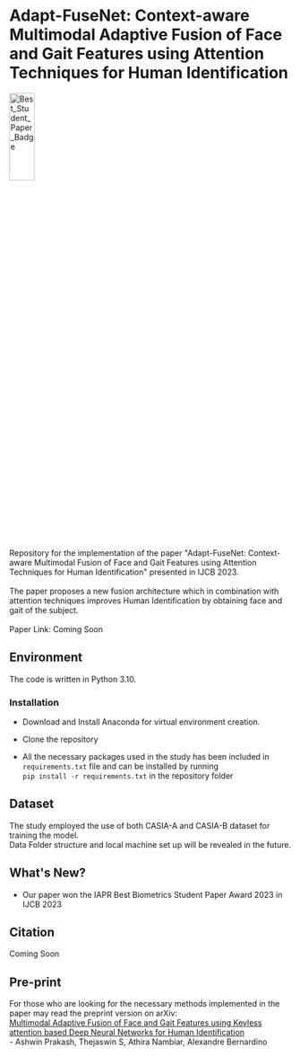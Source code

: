 # Adapt-FuseNet: Context-aware Multimodal Adaptive Fusion of Face and Gait Features using Attention Techniques for Human Identification
<img src="https://github.com/AshwinPrksh00/Adapt-FuseNet/assets/52783742/8303d871-32e3-42be-aef4-65cc28d4c416" alt="Best_Student_Paper_Badge" width="30%" height="20%">
<br><br>

Repository for the implementation of the paper "Adapt-FuseNet: Context-aware Multimodal Fusion of Face and Gait Features using Attention Techniques for Human Identification" presented in IJCB 2023.
<br><br>The paper proposes a new fusion architecture which in combination with attention techniques improves Human Identification by obtaining face and gait of the subject.<br><br>Paper Link: Coming Soon

## Environment
The code is written in Python 3.10. 
### Installation
- Download and Install Anaconda for virtual environment creation.<br>
- Clone the repository

- All the necessary packages used in the study has been included in ```requirements.txt``` file and can be installed by running<br> ```pip install -r requirements.txt``` in the repository folder

## Dataset
The study employed the use of both CASIA-A and CASIA-B dataset for training the model.<br> Data Folder structure and local machine set up will be revealed in the future.

## What's New?
- Our paper won the IAPR Best Biometrics Student Paper Award 2023 in IJCB 2023
## Citation
Coming Soon

## Pre-print
For those who are looking for the necessary methods implemented in the paper may read the preprint version on arXiv:<br>
<a href="https://arxiv.org/abs/2303.13814">Multimodal Adaptive Fusion of Face and Gait Features using Keyless attention based Deep Neural Networks for Human Identification</a> <br>- Ashwin Prakash, Thejaswin S, Athira Nambiar, Alexandre Bernardino
